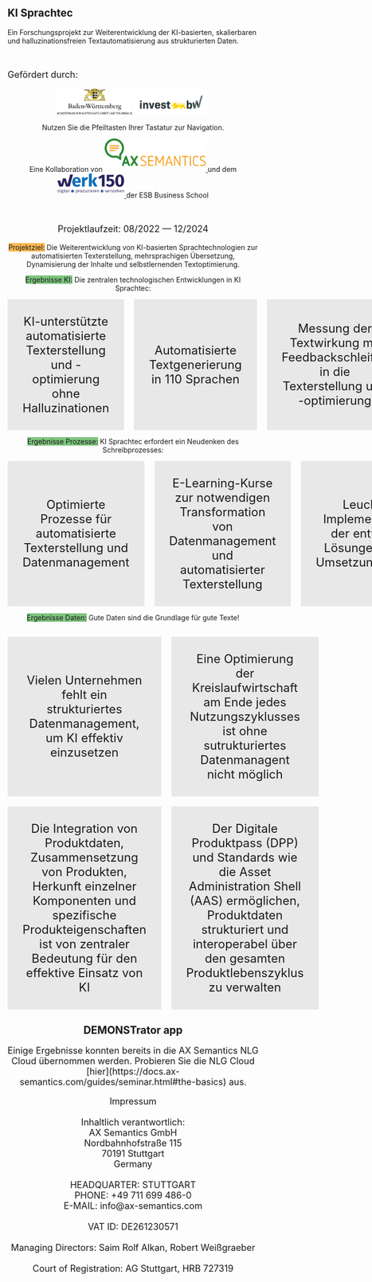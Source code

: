 ## KI Sprachtec

Ein Forschungsprojekt zur Weiterentwicklung der KI-basierten, skalierbaren und halluzinationsfreien Textautomatisierung aus strukturierten Daten.

<br>
<p style="font-size: 18px;">Gef&ouml;rdert durch:</p>
<center><img src="/assets/logos/bwlogo.jpg" width=150> <img src="/assets/logos/investbw_full.png" width=150>

<p style="font-size: 14px;">Nutzen Sie die Pfeiltasten Ihrer Tastatur zur Navigation.</p>




Eine Kollaboration von 
<a href="https://ax-semantics.com" target="_blank" style="vertical-align: bottom;">
  <img src="assets/logos/AXS_Logo_full_RGB_300dpi.png" style="height: 55px; vertical-align: bottom; margin-bottom: 15px;" alt="AX Semantics Logo">
</a> 
und dem
<a href="https://www.esb-business-school.de/forschung/wertschoepfungs-und-logistiksysteme/werk150" target="_blank" style="vertical-align: bottom;">
  <img src="assets/logos/werk150_full.png" style="height: 40px; vertical-align: bottom; margin-bottom: 12px;" alt="Werk150 Logo">
</a>
der ESB Business School
<!---
<center>
  <div style="display: flex; justify-content: center; align-items: center; gap: 40px;">
    <img src="assets/logos/AXS_Logo_full_RGB_300dpi.png" style="height: 60px;">
    <img src="assets/logos/werk150_full.png" style="height: 60px;">
  </div>
</center>
-->

<br>
<p style="font-size: 18px;">Projektlaufzeit: 08/2022 &mdash; 12/2024</p>



<span style="background-color: rgba(248,156,12, 0.7);">Projektziel:</span> Die Weiterentwicklung von KI-basierten Sprachtechnologien zur automatisierten Texterstellung, mehrsprachigen &Uuml;bersetzung, Dynamisierung der Inhalte und selbstlernenden Textoptimierung.



<span style="background-color: rgba(0, 139, 0, 0.5);">Ergebnisse KI:</span> 
<span style="margin: 0;">Die zentralen technologischen Entwicklungen in KI Sprachtec:</span>
<section>
  <div style="display: flex; justify-content: space-between; gap: 20px;">
    <div style="flex: 1; padding: 30px; background-color: rgba(211, 211, 211, 0.5); display: flex; align-items: center; justify-content: center;">
      <p style="font-size: 24px; margin: 0; text-align: center;">KI-unterst&uuml;tzte automatisierte Texterstellung und -optimierung ohne Halluzinationen</p>
    </div>
    <div style="flex: 1; padding: 30px; background-color: rgba(211, 211, 211, 0.5); display: flex; align-items: center; justify-content: center;">
      <p style="font-size: 24px; margin: 0; text-align: center;">Automatisierte Textgenerierung in 110 Sprachen</p>
    </div>
    <div style="flex: 1; padding: 30px; background-color: rgba(211, 211, 211, 0.5); display: flex; align-items: center; justify-content: center;">
      <p style="font-size: 24px; margin: 0; text-align: center;">Messung der Textwirkung mit Feedbackschleifen in die Texterstellung und -optimierung</p>
    </div>
  </div>
</section>



<span style="background-color: rgba(0, 139, 0, 0.5);">Ergebnisse Prozesse:</span> 
<span style="margin: 0;">KI Sprachtec erfordert ein Neudenken des Schreibprozesses:</span>
<section>
  <div style="display: flex; justify-content: space-between; gap: 20px;">
    <div style="flex: 1; padding: 30px; background-color: rgba(211, 211, 211, 0.5); display: flex; align-items: center; justify-content: center;">
      <p style="font-size: 24px; margin: 0;">Optimierte Prozesse f&uuml;r automatisierte Texterstellung und Datenmanagement</p>
    </div>
    <div style="flex: 1; padding: 30px; background-color: rgba(211, 211, 211, 0.5); display: flex; align-items: center; justify-content: center;">
      <p style="font-size: 24px; margin: 0;">E-Learning-Kurse zur notwendigen Transformation von Datenmanagement und automatisierter Texterstellung</p>
    </div>
    <div style="flex: 1; padding: 30px; background-color: rgba(211, 211, 211, 0.5); display: flex; align-items: center; justify-content: center;">
      <p style="font-size: 24px; margin: 0;">Leuchtturm-Implementierungen der entwickelten L&ouml;sungen in realen Umsetzungsprojekten</p>
    </div>
  </div>
</section>




<span style="background-color: rgba(0, 139, 0, 0.5);">Ergebnisse Daten:</span> 
<span style="margin: 0;">Gute Daten sind die Grundlage f&uuml;r gute Texte!</span>

<section style="margin-top: 30px;">
  <div style="display: grid; grid-template-columns: repeat(2, 1fr); gap: 20px;">
    <div style="padding: 30px; background-color: rgba(211, 211, 211, 0.5); display: flex; align-items: center; justify-content: center;">
      <p style="font-size: 24px; margin: 0;">Vielen Unternehmen fehlt ein strukturiertes Datenmanagement, um KI effektiv einzusetzen</p>
    </div>
    <div style="padding: 30px; background-color: rgba(211, 211, 211, 0.5); display: flex; align-items: center; justify-content: center;">
      <p style="font-size: 24px; margin: 0;">Eine Optimierung der Kreislaufwirtschaft am Ende jedes Nutzungszyklusses ist ohne sutrukturiertes Datenmanagent nicht m&ouml;glich</p>
    </div>
    <div style="padding: 30px; background-color: rgba(211, 211, 211, 0.5); display: flex; align-items: center; justify-content: center;">
      <p style="font-size: 24px; margin: 0;">Die Integration von Produktdaten, Zusammensetzung von Produkten, Herkunft einzelner Komponenten und spezifische Produkteigenschaften ist von zentraler Bedeutung für den effektive Einsatz von KI</p>
    </div>
    <div style="padding: 30px; background-color: rgba(211, 211, 211, 0.5); display: flex; align-items: center; justify-content: center;">
      <p style="font-size: 24px; margin: 0;">Der Digitale Produktpass (DPP) und Standards wie die Asset Administration Shell (AAS) erm&ouml;glichen, Produktdaten strukturiert und interoperabel &uuml;ber den gesamten Produktlebenszyklus zu verwalten</p>
    </div>

  </div>
</section>




## DEMONSTrator app
<p style="font-size: 18px;">
Einige Ergebnisse konnten bereits in die AX Semantics NLG Cloud &uuml;bernommen werden. Probieren Sie die NLG Cloud [hier](https://docs.ax-semantics.com/guides/seminar.html#the-basics) aus.
</p>



<p style="font-size: 18px;">
Impressum<br><br>
Inhaltlich verantwortlich:<br>
AX Semantics GmbH<br>
Nordbahnhofstra&szlig;e 115  <br>
70191 Stuttgart  <br>
Germany<br><br>
HEADQUARTER: STUTTGART<br>
PHONE: +49 711 699 486-0 <br> 
E-MAIL: info@ax-semantics.com<br><br>
VAT ID: DE261230571<br><br>
Managing Directors: Saim Rolf Alkan, Robert Wei&szlig;graeber<br><br>
Court of Registration: AG Stuttgart, HRB 727319<br>
</p>